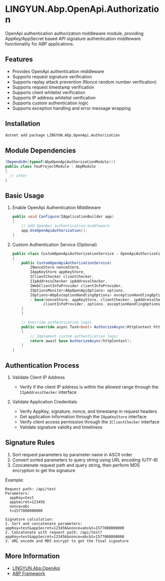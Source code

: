 # LINGYUN.Abp.OpenApi.Authorization

OpenApi authentication authorization middleware module, providing AppKey/AppSecret based API signature authentication middleware functionality for ABP applications.

## Features

* Provides OpenApi authentication middleware
* Supports request signature verification
* Supports replay attack prevention (Nonce random number verification)
* Supports request timestamp verification
* Supports client whitelist verification
* Supports IP address whitelist verification
* Supports custom authentication logic
* Supports exception handling and error message wrapping

## Installation

```bash
dotnet add package LINGYUN.Abp.OpenApi.Authorization
```

## Module Dependencies

```csharp
[DependsOn(typeof(AbpOpenApiAuthorizationModule))]
public class YouProjectModule : AbpModule
{
  // other
}
```

## Basic Usage

1. Enable OpenApi Authentication Middleware
   ```csharp
   public void Configure(IApplicationBuilder app)
   {
       // Add OpenApi authentication middleware
       app.UseOpenApiAuthorization();
   }
   ```

2. Custom Authentication Service (Optional)
   ```csharp
   public class CustomOpenApiAuthorizationService : OpenApiAuthorizationService
   {
       public CustomOpenApiAuthorizationService(
           INonceStore nonceStore,
           IAppKeyStore appKeyStore,
           IClientChecker clientChecker,
           IIpAddressChecker ipAddressChecker,
           IWebClientInfoProvider clientInfoProvider,
           IOptionsMonitor<AbpOpenApiOptions> options,
           IOptions<AbpExceptionHandlingOptions> exceptionHandlingOptions)
           : base(nonceStore, appKeyStore, clientChecker, ipAddressChecker,
                 clientInfoProvider, options, exceptionHandlingOptions)
       {
       }

       // Override authentication logic
       public override async Task<bool> AuthorizeAsync(HttpContext httpContext)
       {
           // Implement custom authentication logic
           return await base.AuthorizeAsync(httpContext);
       }
   }
   ```

## Authentication Process

1. Validate Client IP Address
   * Verify if the client IP address is within the allowed range through the `IIpAddressChecker` interface

2. Validate Application Credentials
   * Verify AppKey, signature, nonce, and timestamp in request headers
   * Get application information through the `IAppKeyStore` interface
   * Verify client access permission through the `IClientChecker` interface
   * Validate signature validity and timeliness

## Signature Rules

1. Sort request parameters by parameter name in ASCII order
2. Convert sorted parameters to query string using URL encoding (UTF-8)
3. Concatenate request path and query string, then perform MD5 encryption to get the signature

Example:
```
Request path: /api/test
Parameters:
  appKey=test
  appSecret=123456
  nonce=abc
  t=1577808000000

Signature calculation:
1. Sort and concatenate parameters: appKey=test&appSecret=123456&nonce=abc&t=1577808000000
2. Concatenate with request path: /api/test?appKey=test&appSecret=123456&nonce=abc&t=1577808000000
3. URL encode and MD5 encrypt to get the final signature
```

## More Information

* [LINGYUN.Abp.OpenApi](../LINGYUN.Abp.OpenApi/README.md)
* [ABP Framework](https://abp.io/)
